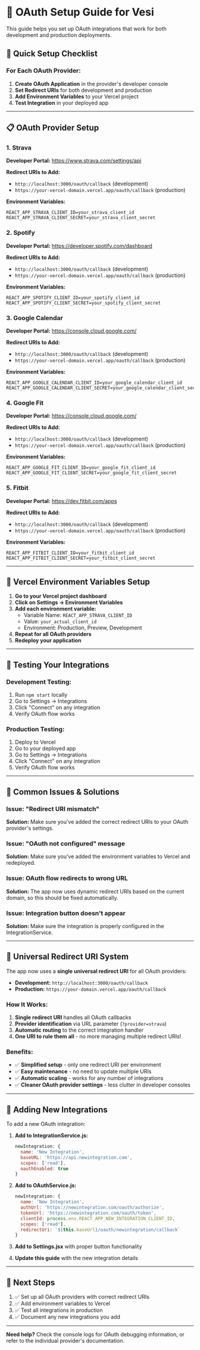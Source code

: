 # 🔐 OAuth Setup Guide for Vesi

This guide helps you set up OAuth integrations that work for both development and production deployments.

## 🚀 Quick Setup Checklist

### For Each OAuth Provider:

1. **Create OAuth Application** in the provider's developer console
2. **Set Redirect URIs** for both development and production
3. **Add Environment Variables** to your Vercel project
4. **Test Integration** in your deployed app

---

## 📋 OAuth Provider Setup

### 1. Strava
**Developer Portal:** https://www.strava.com/settings/api

**Redirect URIs to Add:**
- `http://localhost:3000/oauth/callback` (development)
- `https://your-vercel-domain.vercel.app/oauth/callback` (production)

**Environment Variables:**
```
REACT_APP_STRAVA_CLIENT_ID=your_strava_client_id
REACT_APP_STRAVA_CLIENT_SECRET=your_strava_client_secret
```

### 2. Spotify
**Developer Portal:** https://developer.spotify.com/dashboard

**Redirect URIs to Add:**
- `http://localhost:3000/oauth/callback` (development)
- `https://your-vercel-domain.vercel.app/oauth/callback` (production)

**Environment Variables:**
```
REACT_APP_SPOTIFY_CLIENT_ID=your_spotify_client_id
REACT_APP_SPOTIFY_CLIENT_SECRET=your_spotify_client_secret
```

### 3. Google Calendar
**Developer Portal:** https://console.cloud.google.com/

**Redirect URIs to Add:**
- `http://localhost:3000/oauth/callback` (development)
- `https://your-vercel-domain.vercel.app/oauth/callback` (production)

**Environment Variables:**
```
REACT_APP_GOOGLE_CALENDAR_CLIENT_ID=your_google_calendar_client_id
REACT_APP_GOOGLE_CALENDAR_CLIENT_SECRET=your_google_calendar_client_secret
```

### 4. Google Fit
**Developer Portal:** https://console.cloud.google.com/

**Redirect URIs to Add:**
- `http://localhost:3000/oauth/callback` (development)
- `https://your-vercel-domain.vercel.app/oauth/callback` (production)

**Environment Variables:**
```
REACT_APP_GOOGLE_FIT_CLIENT_ID=your_google_fit_client_id
REACT_APP_GOOGLE_FIT_CLIENT_SECRET=your_google_fit_client_secret
```

### 5. Fitbit
**Developer Portal:** https://dev.fitbit.com/apps

**Redirect URIs to Add:**
- `http://localhost:3000/oauth/callback` (development)
- `https://your-vercel-domain.vercel.app/oauth/callback` (production)

**Environment Variables:**
```
REACT_APP_FITBIT_CLIENT_ID=your_fitbit_client_id
REACT_APP_FITBIT_CLIENT_SECRET=your_fitbit_client_secret
```

---

## 🔧 Vercel Environment Variables Setup

1. **Go to your Vercel project dashboard**
2. **Click on Settings → Environment Variables**
3. **Add each environment variable:**
   - Variable Name: `REACT_APP_STRAVA_CLIENT_ID`
   - Value: `your_actual_client_id`
   - Environment: Production, Preview, Development
4. **Repeat for all OAuth providers**
5. **Redeploy your application**

---

## 🧪 Testing Your Integrations

### Development Testing:
1. Run `npm start` locally
2. Go to Settings → Integrations
3. Click "Connect" on any integration
4. Verify OAuth flow works

### Production Testing:
1. Deploy to Vercel
2. Go to your deployed app
3. Go to Settings → Integrations
4. Click "Connect" on any integration
5. Verify OAuth flow works

---

## 🚨 Common Issues & Solutions

### Issue: "Redirect URI mismatch"
**Solution:** Make sure you've added the correct redirect URIs to your OAuth provider's settings.

### Issue: "OAuth not configured" message
**Solution:** Make sure you've added the environment variables to Vercel and redeployed.

### Issue: OAuth flow redirects to wrong URL
**Solution:** The app now uses dynamic redirect URIs based on the current domain, so this should be fixed automatically.

### Issue: Integration button doesn't appear
**Solution:** Make sure the integration is properly configured in the IntegrationService.

---

## 📝 Universal Redirect URI System

The app now uses a **single universal redirect URI** for all OAuth providers:

- **Development:** `http://localhost:3000/oauth/callback`
- **Production:** `https://your-domain.vercel.app/oauth/callback`

### **How It Works:**
1. **Single redirect URI** handles all OAuth callbacks
2. **Provider identification** via URL parameter (`?provider=strava`)
3. **Automatic routing** to the correct integration handler
4. **One URI to rule them all** - no more managing multiple redirect URIs!

### **Benefits:**
- ✅ **Simplified setup** - only one redirect URI per environment
- ✅ **Easy maintenance** - no need to update multiple URIs
- ✅ **Automatic scaling** - works for any number of integrations
- ✅ **Cleaner OAuth provider settings** - less clutter in developer consoles

---

## 🔄 Adding New Integrations

To add a new OAuth integration:

1. **Add to IntegrationService.js:**
   ```javascript
   newIntegration: {
     name: 'New Integration',
     baseURL: 'https://api.newintegration.com',
     scopes: ['read'],
     oauthEnabled: true
   }
   ```

2. **Add to OAuthService.js:**
   ```javascript
   newIntegration: {
     name: 'New Integration',
     authUrl: 'https://newintegration.com/oauth/authorize',
     tokenUrl: 'https://newintegration.com/oauth/token',
     clientId: process.env.REACT_APP_NEW_INTEGRATION_CLIENT_ID,
     scopes: ['read'],
     redirectUri: `${this.baseUrl}/oauth/newintegration/callback`
   }
   ```

3. **Add to Settings.jsx** with proper button functionality

4. **Update this guide** with the new integration details

---

## 🎯 Next Steps

1. ✅ Set up all OAuth providers with correct redirect URIs
2. ✅ Add environment variables to Vercel
3. ✅ Test all integrations in production
4. ✅ Document any new integrations you add

---

**Need help?** Check the console logs for OAuth debugging information, or refer to the individual provider's documentation.
